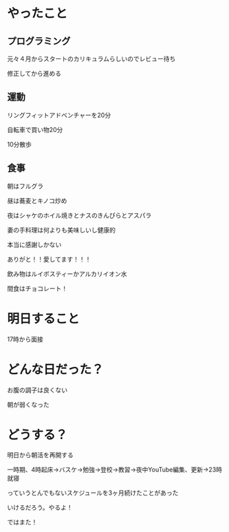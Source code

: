 # やったこと

## プログラミング

元々４月からスタートのカリキュラムらしいのでレビュー待ち

修正してから進める

## 運動

リングフィットアドベンチャーを20分

自転車で買い物20分

10分散歩

## 食事

朝はフルグラ

昼は蕎麦とキノコ炒め

夜はシャケのホイル焼きとナスのきんぴらとアスパラ

妻の手料理は何よりも美味しいし健康的

本当に感謝しかない

ありがと！！愛してます！！！

飲み物はルイボスティーかアルカリイオン水

間食はチョコレート！

# 明日すること

17時から面接

# どんな日だった？

お腹の調子は良くない

朝が弱くなった

# どうする？

明日から朝活を再開する

一時期、4時起床→バスケ→勉強→登校→教習→夜中YouTube編集、更新→23時就寝

っていうとんでもないスケジュールを3ヶ月続けたことがあった

いけるだろう。やるよ！

ではまた！
